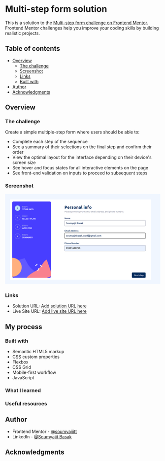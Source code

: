 # Multi-step form solution

This is a solution to the [Multi-step form challenge on Frontend Mentor](https://www.frontendmentor.io/challenges/multistep-form-YVAnSdqQBJ). Frontend Mentor challenges help you improve your coding skills by building realistic projects. 

## Table of contents

- [Overview](#overview)
  - [The challenge](#the-challenge)
  - [Screenshot](#screenshot)
  - [Links](#links)
  - [Built with](#built-with)
- [Author](#author)
- [Acknowledgments](#acknowledgments)


## Overview

### The challenge

Create a simple multiple-step form where users should be able to:

- Complete each step of the sequence
- See a summary of their selections on the final step and confirm their order
- View the optimal layout for the interface depending on their device's screen size
- See hover and focus states for all interactive elements on the page
- See front-end validation on inputs to proceed to subsequent steps

### Screenshot

![](./assets/images/Screenshot.png)

### Links

- Solution URL: [Add solution URL here](https://www.frontendmentor.io/solutions/multistep-form-bWCfkK6kW8)
- Live Site URL: [Add live site URL here](https://multistep-form-23.netlify.app)

## My process

### Built with

- Semantic HTML5 markup
- CSS custom properties
- Flexbox
- CSS Grid
- Mobile-first workflow
- JavaScript


### What I learned


### Useful resources


## Author
- Frontend Mentor - [@soumyajiitt](https://www.frontendmentor.io/profile/soumyajiitt)
- LinkedIn - [@Soumyajit Basak](https://www.linkedin.com/in/soumyajiitttt/)


## Acknowledgments
